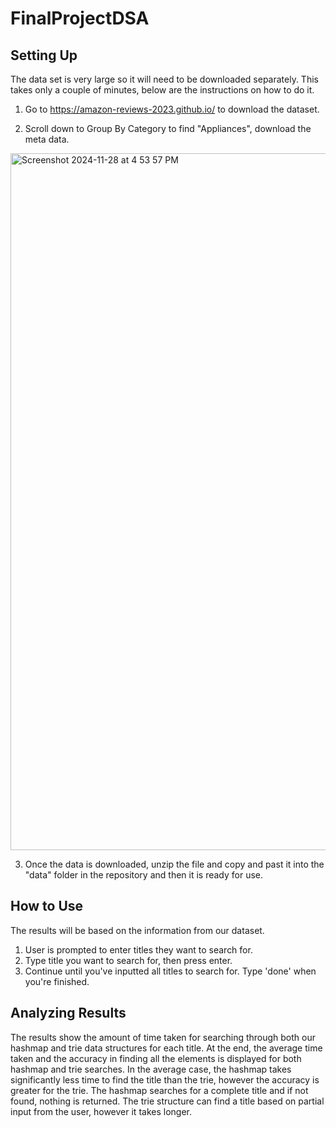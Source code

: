 # FinalProjectDSA

## Setting Up
The data set is very large so it will need to be downloaded separately. This takes only a couple of minutes, below are the instructions on how to do it. 
1. Go to https://amazon-reviews-2023.github.io/ to download the dataset.

2. Scroll down to Group By Category to find "Appliances", download the meta data.
<img width="1115" alt="Screenshot 2024-11-28 at 4 53 57 PM" src="https://github.com/user-attachments/assets/521e97bf-47b4-4c09-8d20-2734ab5e4b0f">

3. Once the data is downloaded, unzip the file and copy and past it into the "data" folder in the repository and then it is ready for use. 

## How to Use 
The results will be based on the information from our dataset.
1. User is prompted to enter titles they want to search for.
2. Type title you want to search for, then press enter. 
3. Continue until you've inputted all titles to search for. Type 'done' when you're finished.

## Analyzing Results
The results show the amount of time taken for searching through both our hashmap and trie data structures for each title. At the end, the average time taken and the accuracy in finding all the elements is displayed for both hashmap and trie searches. In the average case, the hashmap takes significantly less time to find the title than the trie, however the accuracy is greater for the trie. The hashmap searches for a complete title and if not found, nothing is returned. The trie structure can find a title based on partial input from the user, however it takes longer. 
